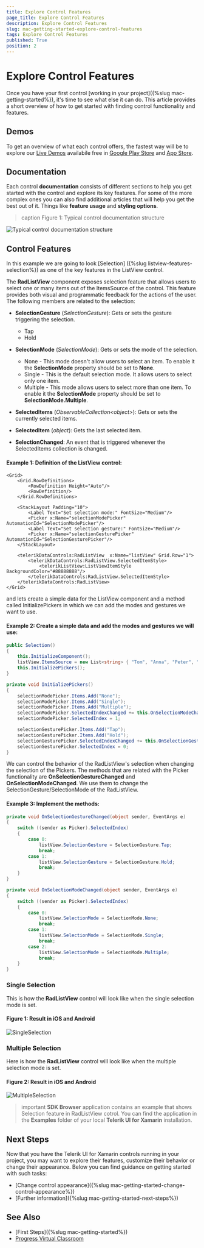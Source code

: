 ```yaml
---
title: Explore Control Features
page_title: Explore Control Features
description: Explore Control Features
slug: mac-getting-started-explore-control-features
tags: Explore Control Features
published: True
position: 2
---
```


# Explore Control Features

Once you have your first control [working in your project]({%slug mac-getting-started%}), it's time to see what else it can do. This article provides a short overview of how to get started with finding control functionality and features.

## Demos

To get an overview of what each control offers, the fastest way will be to explore our [Live Demos](https://www.telerik.com/support/demos#mobile) availabile free in [Google Play Store](https://play.google.com/store/apps/details?id=com.telerik.xamarin&hl=en) and [App Store](https://apps.apple.com/dm/app/telerik-ui-for-xamarin-examples/id1083924868).

## Documentation

Each control __documentation__ consists of different sections to help you get started with the control and explore its key features. For some of the more complex ones you can also find additional articles that will help you get the best out of it. Things like __feature usage__ and __styling options__.

>caption Figure 1: Typical control documentation structure

![Typical control documentation structure](images/typical-control-docs-structure.png "Typical control documentation structure")

## Control Features

In this example we are going to look [Selection] ({%slug listview-features-selection%}) as one of the key features in the ListView control.

The **RadListView** component exposes selection feature that allows users to select one or many items out of the ItemsSource of the control. This feature provides both visual and programmatic feedback for the actions of the user. The following members are related to the selection: 

- **SelectionGesture** (*SelectionGesture*): Gets or sets the gesture triggering the selection.
	- Tap
	- Hold
- **SelectionMode** (*SelectionMode*): Gets or sets the mode of the selection.
	- None - This mode doesn't allow users to select an item. To enable it the **SelectionMode** property should be set to **None**.
	- Single - This is the default selection mode. It allows users to select only one item.
	- Multiple - This mode allows users to select more than one item. To enable it the **SelectionMode** property should be set to **SelectionMode.Multiple**.
	
- **SelectedItems** (*ObservableCollection&lt;object&gt;*): Gets or sets the currently selected items.
- **SelectedItem** (*object*): Gets the last selected item.
- **SelectionChanged**: An event that is triggered whenever the SelectedItems collection is changed.

#### Example 1: Definition of the ListView control:

```XAML
<Grid>
    <Grid.RowDefinitions>
        <RowDefinition Height="Auto"/>
        <RowDefinition/>
    </Grid.RowDefinitions>

    <StackLayout Padding="10">
        <Label Text="Set selection mode:" FontSize="Medium"/>
        <Picker x:Name="selectionModePicker" AutomationId="SelectionModePicker"/>
        <Label Text="Set selection gesture:" FontSize="Medium"/>
        <Picker x:Name="selectionGesturePicker" AutomationId="SelectionGesturePicker"/>
    </StackLayout>

    <telerikDataControls:RadListView  x:Name="listView" Grid.Row="1">
        <telerikDataControls:RadListView.SelectedItemStyle>
            <telerikListView:ListViewItemStyle BackgroundColor="#88888888"/>
        </telerikDataControls:RadListView.SelectedItemStyle>
    </telerikDataControls:RadListView>
</Grid>
```

and lets create a simple data for the ListView component and a method called InitializePickers in which we can add the modes and gestures we want to use.

#### Example 2: Create a simple data and add the modes and gestures we will use:

```C#
public Selection()
{
    this.InitializeComponent();
    listView.ItemsSource = new List<string> { "Tom", "Anna", "Peter", "Teodor", "Lorenzo", "Andrea", "Martin" };
    this.InitializePickers();
}

private void InitializePickers()
{
    selectionModePicker.Items.Add("None");
    selectionModePicker.Items.Add("Single");
    selectionModePicker.Items.Add("Multiple");
    selectionModePicker.SelectedIndexChanged += this.OnSelectionModeChanged;
    selectionModePicker.SelectedIndex = 1;

    selectionGesturePicker.Items.Add("Tap");
    selectionGesturePicker.Items.Add("Hold");
    selectionGesturePicker.SelectedIndexChanged += this.OnSelectionGestureChanged;
    selectionGesturePicker.SelectedIndex = 0;
}
```

We can control the behavior of the RadListView's selection when changing the selection of the Pickers. The methods that are related with the Picker functionality are **OnSelectionGestureChanged** and **OnSelectionModeChanged**. We use them to change the SelectionGesture/SelectionMode of the RadListView.

#### Example 3: Implement the methods: 

```C#
private void OnSelectionGestureChanged(object sender, EventArgs e)
{
    switch ((sender as Picker).SelectedIndex)
    {
        case 0:
            listView.SelectionGesture = SelectionGesture.Tap;
            break;
        case 1:
            listView.SelectionGesture = SelectionGesture.Hold;
            break;
    }
}

private void OnSelectionModeChanged(object sender, EventArgs e)
{
    switch ((sender as Picker).SelectedIndex)
    {
        case 0:
            listView.SelectionMode = SelectionMode.None;
            break;
        case 1:
            listView.SelectionMode = SelectionMode.Single;
            break;
        case 2:
            listView.SelectionMode = SelectionMode.Multiple;
            break;
    }
}
```

### Single Selection

This is how the **RadListView** control will look like when the single selection mode is set.
#### __Figure 1: Result in iOS and Android__

![SingleSelection](images/listview-features-selection-single.png "Single Selection")


### Multiple Selection

Here is how the **RadListView** control will look like when the multiple selection mode is set.
#### __Figure 2: Result in iOS and Android__

![MultipleSelection](images/listview-features-selection-multiple.png "Multiple Selection")

>important **SDK Browser** application contains an example that shows Selection feature in RadListView cotrol. You can find the application in the **Examples** folder of your local **Telerik UI for Xamarin** installation.

## Next Steps

Now that you have the Telerik UI for Xamarin controls running in your project, you may want to explore their features, customize their behavior or change their appearance. Below you can find guidance on getting started with such tasks:

* [Change control appearance]({%slug mac-getting-started-change-control-appearance%})
* [Further information]({%slug mac-getting-started-next-steps%})

## See Also

* [First Steps]({%slug mac-getting-started%})
* [Progress Virtual Classroom](https://www.telerik.com/account/support/virtual-classroom)
